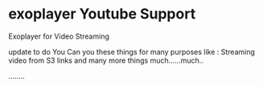 # exoplayer Youtube Support

Exoplayer for Video Streaming

update to do
You Can you these things for many purposes like : Streaming video from S3 links and many more things much......much..

........
